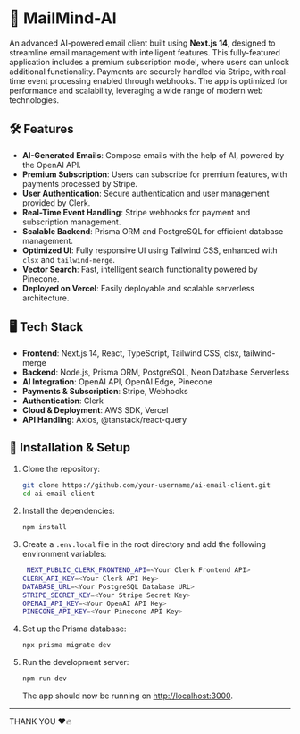 
# 📧 MailMind-AI

An advanced AI-powered email client built using **Next.js 14**, designed to streamline email management with intelligent features. This fully-featured application includes a premium subscription model, where users can unlock additional functionality. Payments are securely handled via Stripe, with real-time event processing enabled through webhooks. The app is optimized for performance and scalability, leveraging a wide range of modern web technologies.

## 🛠️ Features

- **AI-Generated Emails**: Compose emails with the help of AI, powered by the OpenAI API.
- **Premium Subscription**: Users can subscribe for premium features, with payments processed by Stripe.
- **User Authentication**: Secure authentication and user management provided by Clerk.
- **Real-Time Event Handling**: Stripe webhooks for payment and subscription management.
- **Scalable Backend**: Prisma ORM and PostgreSQL for efficient database management.
- **Optimized UI**: Fully responsive UI using Tailwind CSS, enhanced with `clsx` and `tailwind-merge`.
- **Vector Search**: Fast, intelligent search functionality powered by Pinecone.
- **Deployed on Vercel**: Easily deployable and scalable serverless architecture.

## 🖥️ Tech Stack

- **Frontend**: Next.js 14, React, TypeScript, Tailwind CSS, clsx, tailwind-merge
- **Backend**: Node.js, Prisma ORM, PostgreSQL, Neon Database Serverless
- **AI Integration**: OpenAI API, OpenAI Edge, Pinecone
- **Payments & Subscription**: Stripe, Webhooks
- **Authentication**: Clerk
- **Cloud & Deployment**: AWS SDK, Vercel
- **API Handling**: Axios, @tanstack/react-query

## 🚀 Installation & Setup

1. Clone the repository:

   ```bash
   git clone https://github.com/your-username/ai-email-client.git
   cd ai-email-client
   ```

2. Install the dependencies:

   ```bash
   npm install
   ```

3. Create a `.env.local` file in the root directory and add the following environment variables:

   ```bash
    NEXT_PUBLIC_CLERK_FRONTEND_API=<Your Clerk Frontend API>
   CLERK_API_KEY=<Your Clerk API Key>
   DATABASE_URL=<Your PostgreSQL Database URL>
   STRIPE_SECRET_KEY=<Your Stripe Secret Key>
   OPENAI_API_KEY=<Your OpenAI API Key>
   PINECONE_API_KEY=<Your Pinecone API Key>

   ```

4. Set up the Prisma database:

   ```bash
   npx prisma migrate dev
   ```

5. Run the development server:

   ```bash
   npm run dev
   ```

   The app should now be running on [http://localhost:3000](http://localhost:3000).


---
THANK YOU ❤️🔥
